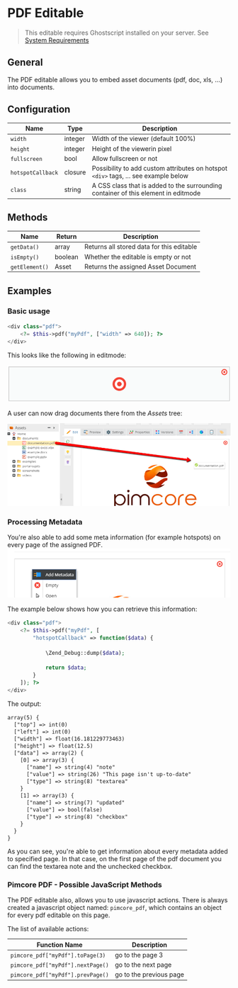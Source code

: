 # PDF Editable

> This editable requires Ghostscript installed on your server. 
> See [System Requirements](../../23_Installation_and_Upgrade/01_System_Requirements.md)

## General

The PDF editable allows you to embed asset documents (pdf, doc, xls, ...) into documents.

## Configuration

| Name                | Type      | Description                                                                             |
|---------------------|-----------|-----------------------------------------------------------------------------------------|
| `width`             | integer   | Width of the viewer (default 100%)                                                      |
| `height`            | integer   | Height of the viewerin pixel                                                            |
| `fullscreen`        | bool      | Allow fullscreen or not                                                                 |
| `hotspotCallback`   | closure   | Possibility to add custom attributes on hotspot `<div>` tags, ... see example below     |
| `class`             | string    | A CSS class that is added to the surrounding container of this element in editmode      |

## Methods

| Name            | Return   | Description                                 |
|-----------------|----------|---------------------------------------------|
| `getData()`     | array    | Returns all stored data for this editable   |
| `isEmpty()`     | boolean  | Whether the editable is empty or not        |
| `getElement()`  | Asset    | Returns the assigned Asset Document         |

## Examples

### Basic usage

```php
<div class="pdf">
    <?= $this->pdf("myPdf", ["width" => 640]); ?>
</div>
```

This looks like the following in editmode: 

![PDF editable - the empty area](../../img/editables_pdf_empty_container.png)

A user can now drag documents there from the *Assets* tree:

![PDF editable - drag a document](../../img/editables_pdf_filled.png)

### Processing Metadata

You're also able to add some meta information (for example hotspots) on every page of the assigned PDF. 
![Add metada to the PDF editable](../../img/editables_pdf_add_metadata.png)

The example below shows how you can retrieve this information:
```php
<div class="pdf">
    <?= $this->pdf("myPdf", [
        "hotspotCallback" => function($data) {

            \Zend_Debug::dump($data);

            return $data;
        }
    ]); ?>
</div>
```

The output:

```
array(5) {
  ["top"] => int(0)
  ["left"] => int(0)
  ["width"] => float(16.181229773463)
  ["height"] => float(12.5)
  ["data"] => array(2) {
    [0] => array(3) {
      ["name"] => string(4) "note"
      ["value"] => string(26) "This page isn't up-to-date"
      ["type"] => string(8) "textarea"
    }
    [1] => array(3) {
      ["name"] => string(7) "updated"
      ["value"] => bool(false)
      ["type"] => string(8) "checkbox"
    }
  }
}
```

As you can see, you're able to get information about every metadata added to specified page. 
In that case, on the first page of the pdf document you can find the textarea note and the unchecked checkbox.

### Pimcore PDF - Possible JavaScript Methods

The PDF editable also, allows you to use javascript actions.
There is always created a javascript object named: `pimcore_pdf`, which contains an object for every pdf editable on this page. 

The list of available actions:

| Function Name                     | Description             |
|-----------------------------------|-------------------------|
| `pimcore_pdf["myPdf"].toPage(3)`  | go to the page 3        |
| `pimcore_pdf["myPdf"].nextPage()` | go to the next page     |
| `pimcore_pdf["myPdf"].prevPage()` | go to the previous page |




